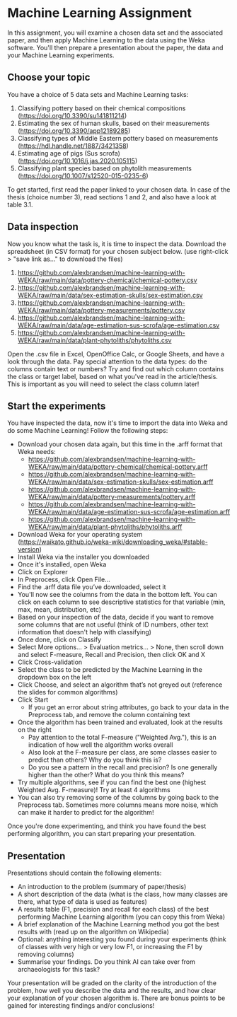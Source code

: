 # Machine Learning Assignment

In this assignment, you will examine a chosen data set and the associated paper, and then apply Machine Learning to the data using the Weka software. You'll then prepare a presentation about the paper, the data and your Machine Learning experiments.

## Choose your topic 

You have a choice of 5 data sets and Machine Learning tasks:

1. Classifying pottery based on their chemical compositions (https://doi.org/10.3390/su141811214)
2. Estimating the sex of human skulls, based on their measurements (https://doi.org/10.3390/app12189285)
3. Classifying types of Middle Eastern pottery based on measurements (https://hdl.handle.net/1887/3421358)
4. Estimating age of pigs (Sus scrofa) (https://doi.org/10.1016/j.jas.2020.105115)
5. Classifying plant species based on phytolith measurements (https://doi.org/10.1007/s12520-015-0235-6)

To get started, first read the paper linked to your chosen data. In case of the thesis (choice number 3), read sections 1 and 2, and also have a look at table 3.1. 


## Data inspection

Now you know what the task is, it is time to inspect the data. Download the spreadsheet (in CSV format) for your chosen subject below. (use right-click > "save link as..." to download the files)

1. https://github.com/alexbrandsen/machine-learning-with-WEKA/raw/main/data/pottery-chemical/chemical-pottery.csv
2. https://github.com/alexbrandsen/machine-learning-with-WEKA/raw/main/data/sex-estimation-skulls/sex-estimation.csv
3. https://github.com/alexbrandsen/machine-learning-with-WEKA/raw/main/data/pottery-measurements/pottery.csv
4. https://github.com/alexbrandsen/machine-learning-with-WEKA/raw/main/data/age-estimation-sus-scrofa/age-estimation.csv
5. https://github.com/alexbrandsen/machine-learning-with-WEKA/raw/main/data/plant-phytoliths/phytoliths.csv

Open the .csv file in Excel, OpenOffice Calc, or Google Sheets, and have a look through the data. Pay special attention to the data types: do the columns contain text or numbers? Try and find out which column contains the class or target label, based on what you've read in the article/thesis. This is important as you will need to select the class column later!

## Start the experiments

You have inspected the data, now it's time to import the data into Weka and do some Machine Learning! Follow the following steps:

- Download your chosen data again, but this time in the .arff format that Weka needs:
	- https://github.com/alexbrandsen/machine-learning-with-WEKA/raw/main/data/pottery-chemical/chemical-pottery.arff
	- https://github.com/alexbrandsen/machine-learning-with-WEKA/raw/main/data/sex-estimation-skulls/sex-estimation.arff
	- https://github.com/alexbrandsen/machine-learning-with-WEKA/raw/main/data/pottery-measurements/pottery.arff
	- https://github.com/alexbrandsen/machine-learning-with-WEKA/raw/main/data/age-estimation-sus-scrofa/age-estimation.arff
	- https://github.com/alexbrandsen/machine-learning-with-WEKA/raw/main/data/plant-phytoliths/phytoliths.arff
- Download Weka for your operating system (https://waikato.github.io/weka-wiki/downloading_weka/#stable-version)
- Install Weka via the installer you downloaded
- Once it's installed, open Weka
- Click on Explorer
- In Preprocess, click Open File...
- Find the .arff data file you’ve downloaded, select it
- You'll now see the columns from the data in the bottom left. You can click on each column to see descriptive statistics for that variable (min, max, mean, distribution, etc)
- Based on your inspection of the data, decide if you want to remove some columns that are not useful (think of ID numbers, other text information that doesn't help with classifying)
- Once done, click on Classify
- Select More options... > Evaluation metrics... > None, then scroll down and select F-measure, Recall and Precision, then click OK and X
- Click Cross-validation
- Select the class to be predicted by the Machine Learning in the dropdown box on the left
- Click Choose, and select an algorithm that’s not greyed out (reference the slides for common algorithms)
- Click Start
	- If you get an error about string attributes, go back to your data in the Preprocess tab, and remove the column containing text
- Once the algorithm has been trained and evaluated, look at the results on the right 
	- Pay attention to the total F-measure ("Weighted Avg."), this is an indication of how well the algorithm works overall 
	- Also look at the F-measure per class, are some classes easier to predict than others? Why do you think this is?
	- Do you see a pattern in the recall and precision? Is one generally higher than the other? What do you think this means?
- Try multiple algorithms, see if you can find the best one (highest Weighted Avg. F-measure)! Try at least 4 algorithms
- You can also try removing some of the columns by going back to the Preprocess tab. Sometimes more columns means more noise, which can make it harder to predict for the algorithm!

Once you're done experimenting, and think you have found the best performing algorithm, you can start preparing your presentation. 

## Presentation

Presentations should contain the following elements:

- An introduction to the problem (summary of paper/thesis)
- A short description of the data (what is the class, how many classes are there, what type of data is used as features)
- A results table (F1, precision and recall for each class) of the best performing Machine Learning algorithm (you can copy this from Weka)
- A brief explanation of the Machine Learning method you got the best results with (read up on the algorithm on Wikipedia)
- Optional: anything interesting you found during your experiments (think of classes with very high or very low F1, or increasing the F1 by removing columns)
- Summarise your findings. Do you think AI can take over from archaeologists for this task?


Your presentation will be graded on the clarity of the introduction of the problem, how well you describe the data and the results, and how clear your explanation of your chosen algorithm is. There are bonus points to be gained for interesting findings and/or conclusions!
